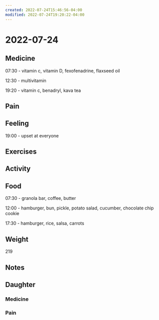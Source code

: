 ```yaml
---
created: 2022-07-24T15:46:56-04:00
modified: 2022-07-24T19:20:22-04:00
---
```


# 2022-07-24

## Medicine

07:30 - vitamin c, vitamin D, fexofenadrine, flaxseed oil

12:30 - multivitamin 

19:20 - vitamin c, benadryl, kava tea

## Pain


## Feeling

19:00 - upset at everyone 


## Exercises


## Activity


## Food

07:30 - granola bar, coffee, butter 

12:00 - hamburger, bun, pickle, potato salad, cucumber, chocolate chip cookie 

17:30 - hamburger, rice, salsa, carrots

## Weight

219

## Notes


## Daughter


### Medicine


### Pain
